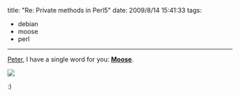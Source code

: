 title: "Re: Private methods in Perl5"
date: 2009/8/14 15:41:33
tags:
- debian
- moose
- perl
---
[Peter](http://peter.makholm.net/2009/08/14/private-methods-in-perl5/), I have a single word for you: **[Moose](http://moose.perl.org/)**.

![](http://damog.net/old/axiombox/2009/08/Photo-81-150x150.jpg)

:)
